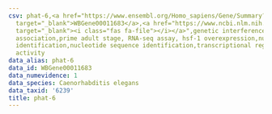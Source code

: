 ```yaml
---
csv: phat-6,<a href="https://www.ensembl.org/Homo_sapiens/Gene/Summary?db=core;g=WBGene00011683"
  target="_blank">WBGene00011683</a>,<a href="https://www.ncbi.nlm.nih.gov/pubmed/30894454"
  target="_blank"><i class="fas fa-file"></i></a>",genetic interference,functional
  association,prime adult stage, RNA-seq assay, hsf-1 overexpression,nucleotide sequence
  identification,nucleotide sequence identification,transcriptional regulation,up-regulates
  activity
data_alias: phat-6
data_id: WBGene00011683
data_numevidence: 1
data_species: Caenorhabditis elegans
data_taxid: '6239'
title: phat-6
---
```

